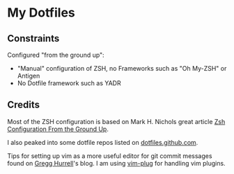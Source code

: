 # My Dotfiles

## Constraints

Configured "from the ground up":

 - "Manual" configuration of ZSH, no Frameworks such as "Oh My-ZSH" or Antigen
 - No Dotfile framework such as YADR

## Credits

Most of the ZSH configuration is based on Mark H. Nichols great article [Zsh Configuration From the Ground Up](http://zanshin.net/2013/02/02/zsh-configuration-from-the-ground-up/).

I also peaked into some dotfile repos listed on [dotfiles.github.com](https://dotfiles.github.io/).

Tips for setting up vim as a more useful editor for git commit messages found on [Gregg Hurrell](https://wincent.com/blog/automatic-wrapping-of-git-commit-messages-using-vim)'s blog.
I am using [vim-plug](https://github.com/junegunn/vim-plug) for handling vim plugins.
